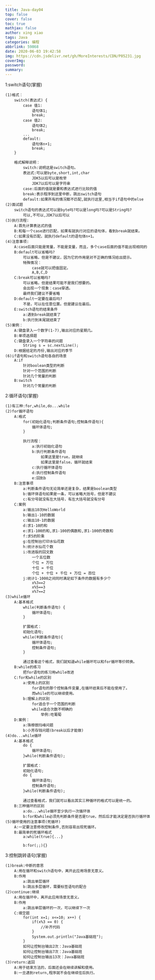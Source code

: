 ```yaml
---
title: Java-day04
top: false
cover: false
toc: true
mathjax: false
author: xing xiao
tags: Java
categories: 编程
abbrlink: 59868
date: 2020-06-03 19:42:58
img: https://cdn.jsdelivr.net/gh/MoreInterests/CDN/P05231.jpg
coverImg:
password:
summary:
---
```

1:switch语句(掌握)  

	(1)格式：
		switch(表达式) {
			case 值1:
				语句体1;
				break;
			case 值2:
				语句体2;
				break;
			...
			default:
				语句体n+1;
				break;
		}
		
		格式解释说明：
			switch:说明这是switch语句。
			表达式:可以是byte,short,int,char
				JDK5以后可以是枚举
				JDK7以后可以是字符串
			case:后面的值就是要和表达式进行比较的值
			break:表示程序到这里中断，跳出switch语句
			default:如果所有的情况都不匹配,就执行这里,相当于if语句中的else
	(2)面试题
		switch语句的表达式可以是byte吗?可以是long吗?可以是String吗?
			可以,不可以,JDK7以后可以
	(3)执行流程:
		A:首先计算表达式的值
		B:和每一个case进行匹配，如果有就执行对应的语句体，看到break就结束。
		C:如果没有匹配，就执行default的语句体n+1。
	(4)注意事项:
		A:case后面只能是常量，不能是变量，而且，多个case后面的值不能出现相同的
		B:default可以省略吗?
			可以省略，但是不建议，因为它的作用是对不正确的情况给出提示。
			特殊情况：
				case就可以把值固定。
				A,B,C,D
		C:break可以省略吗?
			可以省略，但是结果可能不是我们想要的。
			会出现一个现象：case穿透。
			最终我们建议不要省略
		D:default一定要在最后吗?
			不是，可以在任意位置。但是建议在最后。
		E:switch语句的结束条件
			a:遇到break就结束了
			b:执行到末尾就结束了
	(5)案例：
		A:键盘录入一个数字(1-7),输出对应的星期几。
		B:单项选择题
		C:键盘录入一个字符串的问题
			String s = sc.nextLine();
		D:根据给定的月份,输出对应的季节
	(6)if语句和switch语句各自的场景
		A:if
			针对boolean类型的判断
			针对一个范围的判断
			针对几个常量的判断
		B:switch
			针对几个常量的判断

2:循环语句(掌握)  

	(1)有三种:for,while,do...while
	(2)for循环语句
		A:格式
			for(初始化语句;判断条件语句;控制条件语句){
				循环体语句;
			}
			
			执行流程：
				a:执行初始化语句
				b:执行判断条件语句
					如果这里是true，就继续
					如果这里是false，循环就结束
				c:执行循环体语句
				d:执行控制条件语句
				e:回到b
		B:注意事项
			a:判断条件语句无论简单还是复杂，结果是boolean类型
			b:循环体语句如果是一条，可以省略大括号，但是不建议
			c:有分号就没有左大括号，有左大括号就没有分号
		C:案例
			a:输出10次HelloWorld
			b:输出1-10的数据
			c:输出10-1的数据
			d:求1-10的和
			e:求1-100的和,求1-100的偶数和,求1-100的奇数和
			f:求5的阶乘
			g:在控制台打印水仙花数
			h:统计水仙花个数
			i:改进版的回文数
				一个五位数
				个位 = 万位
				十位 = 千位
				个位 + 十位 + 千位 + 万位 = 百位
			j:统计1-1000之间同时满足如下条件的数据有多少个
				x%3==2
				x%5==3
				x%7==2
	(3)while循环
		A:基本格式
			while(判断条件语句) {
				循环体语句;
			}
			
			扩展格式：
			初始化语句;
			while(判断条件语句){
				循环体语句;
				控制条件语句;
			}
			
			通过查看这个格式，我们就知道while循环可以和for循环等价转换。
		B:while的练习
			把for语句的练习用while改进
		C:for和while的区别
			a:使用上的区别
				for语句的那个控制条件变量,在循环结束后不能在使用了。
				而while的可以继续使用。
			b:理解上的区别
				for适合于一个范围的判断
				while适合次数不明确的
					举例:吃葡萄
		D:案例：
			a:珠穆朗玛峰问题
			b:小芳存钱问题(break以后才能做)
	(4)do...while循环
		A:基本格式
			do {
				循环体语句;
			}while(判断条件语句);
			
			扩展格式：
			初始化语句;
			do {
				循环体语句;
				控制条件语句;
			}while(判断条件语句);
			
			通过查看格式，我们就可以看出其实三种循环的格式可以是统一的。
		B:三种循环的区别
			a:do...while循环至少执行一次循环体
			b:for和while必须先判断条件是否是true，然后后才能决定是否执行循环体
	(5)循环使用的注意事项(死循环)
		A:一定要注意修改控制条件,否则容易出现死循环。
		B:最简单的死循环格式
			a:while(true){...}
			
			b:for(;;){}
			
3:控制跳转语句(掌握)  

	(1)break:中断的意思
		A:用在循环和switch语句中，离开此应用场景无意义。
		B:作用
			a:跳出单层循环
			b:跳出多层循环，需要标签语句的配合
	(2)continue:继续
		A:用在循环中，离开此应用场景无意义。
		B:作用
			a:跳出单层循环的一次，可以继续下一次
		C:填空题
			for(int x=1; x<=10; x++) {
				if(x%3 == 0) {
					//补齐代码
				}
				System.out.println("Java基础班");
			}
			如何让控制台输出2次：Java基础班
			如何让控制台输出7次：Java基础班
			如何让控制台输出13次：Java基础班
	(3)return:返回
		A:用于结束方法的，后面还会在继续讲解和使用。
		B:一旦遇到return,程序就不会在继续往后执行。
		